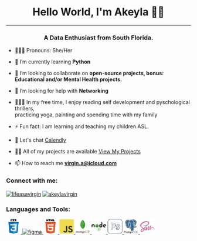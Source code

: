 
<b><h1 align="center">Hello World, I'm Akeyla 👋🏽</h1></b>
<hr>

<h3 align="center">A Data Enthusiast from South Florida.</h3>

- 👩🏽‍🦱 Pronouns: She/Her

- 🌱 I’m currently learning **Python**

- 👯 I’m looking to collaborate on **open-source projects, bonus: Educational and/or Mental Health projects.**

- 🤝 I’m looking for help with **Networking**

- 🧘🏽‍♀️ In my free time, I enjoy reading self development and pyschological thrillers,<br>
practicing yoga, painting and spending time with my family

- ⚡ Fun fact: I am learning and teaching my children ASL. 

- 💬 Let's chat [Calendly](https://calendly.com/akeylavirgin)

- 👨‍💻 All of my projects are available [View My Projects](https://github.com/laav96/PortfolioProjects)

- 📫 How to reach me **virgin.a@icloud.com**

<h3 align="left">Connect with me:</h3>
<p align="left">
<a href="https://twitter.com/lifeasavirgin" target="blank"><img align="center" src="https://raw.githubusercontent.com/rahuldkjain/github-profile-readme-generator/master/src/images/icons/Social/twitter.svg" alt="lifeasavirgin" height="30" width="40" /></a>
<a href="https://linkedin.com/in/akeylavirgin" target="blank"><img align="center" src="https://raw.githubusercontent.com/rahuldkjain/github-profile-readme-generator/master/src/images/icons/Social/linked-in-alt.svg" alt="akeylavirgin" height="30" width="40" /></a>
</p>

<h3 align="left">Languages and Tools:</h3>
<p align="left"> <a href="https://www.w3schools.com/css/" target="_blank" rel="noreferrer"> <img src="https://raw.githubusercontent.com/devicons/devicon/master/icons/css3/css3-original-wordmark.svg" alt="css3" width="40" height="40"/> </a> <a href="https://www.figma.com/" target="_blank" rel="noreferrer"> <img src="https://www.vectorlogo.zone/logos/figma/figma-icon.svg" alt="figma" width="40" height="40"/> </a> <a href="https://www.w3.org/html/" target="_blank" rel="noreferrer"> <img src="https://raw.githubusercontent.com/devicons/devicon/master/icons/html5/html5-original-wordmark.svg" alt="html5" width="40" height="40"/> </a> <a href="https://developer.mozilla.org/en-US/docs/Web/JavaScript" target="_blank" rel="noreferrer"> <img src="https://raw.githubusercontent.com/devicons/devicon/master/icons/javascript/javascript-original.svg" alt="javascript" width="40" height="40"/> </a> <a href="https://www.mongodb.com/" target="_blank" rel="noreferrer"> <img src="https://raw.githubusercontent.com/devicons/devicon/master/icons/mongodb/mongodb-original-wordmark.svg" alt="mongodb" width="40" height="40"/> </a> <a href="https://nodejs.org" target="_blank" rel="noreferrer"> <img src="https://raw.githubusercontent.com/devicons/devicon/master/icons/nodejs/nodejs-original-wordmark.svg" alt="nodejs" width="40" height="40"/> </a> <a href="https://www.photoshop.com/en" target="_blank" rel="noreferrer"> <img src="https://raw.githubusercontent.com/devicons/devicon/master/icons/photoshop/photoshop-line.svg" alt="photoshop" width="40" height="40"/> </a> <a href="https://www.postgresql.org" target="_blank" rel="noreferrer"> <img src="https://raw.githubusercontent.com/devicons/devicon/master/icons/postgresql/postgresql-original-wordmark.svg" alt="postgresql" width="40" height="40"/> </a> <a href="https://sass-lang.com" target="_blank" rel="noreferrer"> <img src="https://raw.githubusercontent.com/devicons/devicon/master/icons/sass/sass-original.svg" alt="sass" width="40" height="40"/> </a> </p>
